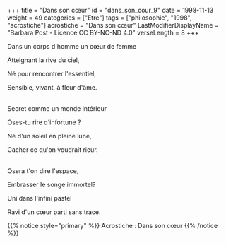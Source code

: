 +++
title = "Dans son cœur"
id = "dans_son_cour_9"
date = 1998-11-13
weight = 49
categories = ["Etre"]
tags = ["philosophie", "1998", "acrostiche"]
acrostiche = "Dans son cœur"
LastModifierDisplayName = "Barbara Post - Licence CC BY-NC-ND 4.0"
verseLength = 8
+++

Dans un corps d'homme un cœur de femme

Atteignant la rive du ciel,

Né pour rencontrer l'essentiel,

Sensible, vivant, à fleur d'âme.

 \
Secret comme un monde intérieur

Oses-tu rire d'infortune ?

Né d'un soleil en pleine lune,

Cacher ce qu'on voudrait rieur.

 \
Osera t'on dire l'espace,

Embrasser le songe immortel?

Uni dans l'infini pastel

Ravi d'un cœur parti sans trace.

{{% notice style="primary" %}}
Acrostiche : Dans son cœur
{{% /notice %}}

